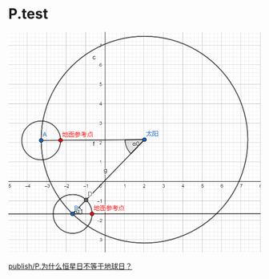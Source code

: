 # P.test
![](../attachments/Pasted%20image%2020220609204829.png)

[publish/P.为什么恒星日不等于地球日？](/publish/P.%E4%B8%BA%E4%BB%80%E4%B9%88%E6%81%92%E6%98%9F%E6%97%A5%E4%B8%8D%E7%AD%89%E4%BA%8E%E5%9C%B0%E7%90%83%E6%97%A5%EF%BC%9F)